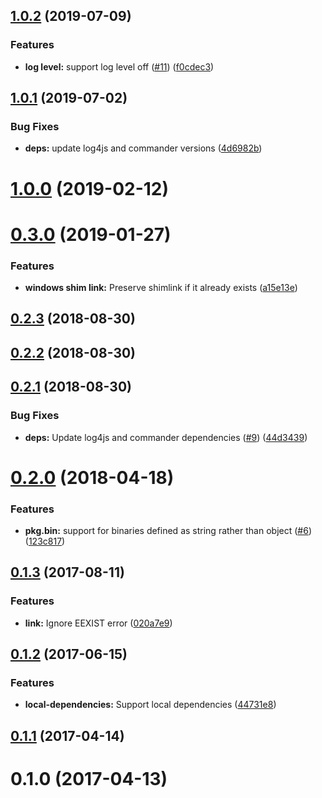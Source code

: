 ## [1.0.2](https://github.com/nicojs/node-link-parent-bin/compare/v1.0.1...v1.0.2) (2019-07-09)


### Features

* **log level:** support log level off ([#11](https://github.com/nicojs/node-link-parent-bin/issues/11)) ([f0cdec3](https://github.com/nicojs/node-link-parent-bin/commit/f0cdec3))



## [1.0.1](https://github.com/nicojs/node-link-parent-bin/compare/v1.0.0...v1.0.1) (2019-07-02)


### Bug Fixes

* **deps:** update log4js and commander versions ([4d6982b](https://github.com/nicojs/node-link-parent-bin/commit/4d6982b))



# [1.0.0](https://github.com/nicojs/node-link-parent-bin/compare/v0.3.0...v1.0.0) (2019-02-12)



<a name="0.3.0"></a>
# [0.3.0](https://github.com/nicojs/node-link-parent-bin/compare/v0.2.3...v0.3.0) (2019-01-27)


### Features

* **windows shim link:** Preserve shimlink if it already exists ([a15e13e](https://github.com/nicojs/node-link-parent-bin/commit/a15e13e))



<a name="0.2.3"></a>
## [0.2.3](https://github.com/nicojs/node-link-parent-bin/compare/v0.2.2...v0.2.3) (2018-08-30)



<a name="0.2.2"></a>
## [0.2.2](https://github.com/nicojs/node-link-parent-bin/compare/v0.2.1...v0.2.2) (2018-08-30)



<a name="0.2.1"></a>
## [0.2.1](https://github.com/nicojs/node-link-parent-bin/compare/v0.2.0...v0.2.1) (2018-08-30)


### Bug Fixes

* **deps:** Update log4js and commander dependencies ([#9](https://github.com/nicojs/node-link-parent-bin/issues/9)) ([44d3439](https://github.com/nicojs/node-link-parent-bin/commit/44d3439))



<a name="0.2.0"></a>
# [0.2.0](https://github.com/nicojs/node-link-parent-bin/compare/v0.1.3...v0.2.0) (2018-04-18)


### Features

* **pkg.bin:** support for binaries defined as string rather than object ([#6](https://github.com/nicojs/node-link-parent-bin/issues/6)) ([123c817](https://github.com/nicojs/node-link-parent-bin/commit/123c817))



<a name="0.1.3"></a>
## [0.1.3](https://github.com/nicojs/node-link-parent-bin/compare/v0.1.2...v0.1.3) (2017-08-11)


### Features

* **link:** Ignore EEXIST error ([020a7e9](https://github.com/nicojs/node-link-parent-bin/commit/020a7e9))



<a name="0.1.2"></a>
## [0.1.2](https://github.com/nicojs/node-link-parent-bin/compare/v0.1.1...v0.1.2) (2017-06-15)


### Features

* **local-dependencies:** Support local dependencies ([44731e8](https://github.com/nicojs/node-link-parent-bin/commit/44731e8))



<a name="0.1.1"></a>
## [0.1.1](https://github.com/nicojs/node-link-parent-bin/compare/v0.1.0...v0.1.1) (2017-04-14)



<a name="0.1.0"></a>
# 0.1.0 (2017-04-13)



